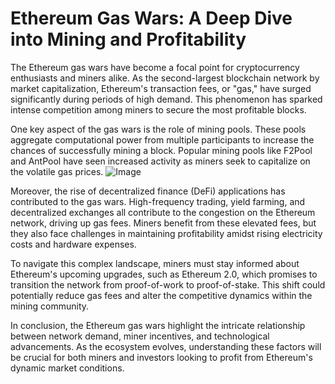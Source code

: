 # Ethereum Gas Wars: A Deep Dive into Mining and Profitability

The Ethereum gas wars have become a focal point for cryptocurrency enthusiasts and miners alike. As the second-largest blockchain network by market capitalization, Ethereum's transaction fees, or "gas," have surged significantly during periods of high demand. This phenomenon has sparked intense competition among miners to secure the most profitable blocks.

One key aspect of the gas wars is the role of mining pools. These pools aggregate computational power from multiple participants to increase the chances of successfully mining a block. Popular mining pools like F2Pool and AntPool have seen increased activity as miners seek to capitalize on the volatile gas prices. ![Image](https://github.com/user-attachments/assets/057c907c-805e-4310-a052-f5031067f3de)

Moreover, the rise of decentralized finance (DeFi) applications has contributed to the gas wars. High-frequency trading, yield farming, and decentralized exchanges all contribute to the congestion on the Ethereum network, driving up gas fees. Miners benefit from these elevated fees, but they also face challenges in maintaining profitability amidst rising electricity costs and hardware expenses.

To navigate this complex landscape, miners must stay informed about Ethereum's upcoming upgrades, such as Ethereum 2.0, which promises to transition the network from proof-of-work to proof-of-stake. This shift could potentially reduce gas fees and alter the competitive dynamics within the mining community.

In conclusion, the Ethereum gas wars highlight the intricate relationship between network demand, miner incentives, and technological advancements. As the ecosystem evolves, understanding these factors will be crucial for both miners and investors looking to profit from Ethereum's dynamic market conditions.